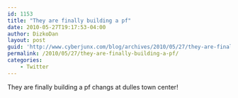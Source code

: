 ```yaml
---
id: 1153
title: "They are finally building a pf"
date: 2010-05-27T19:17:53-04:00
author: DizkoDan
layout: post
guid: 'http://www.cyberjunx.com/blog/archives/2010/05/27/they-are-finally-building-a-pf/'
permalink: /2010/05/27/they-are-finally-building-a-pf/
categories:
    - Twitter
---
```


They are finally building a pf changs at dulles town center!